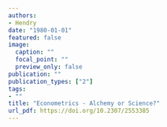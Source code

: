 ```yaml
---
authors:
- Hendry
date: "1980-01-01"
featured: false
image:
  caption: ""
  focal_point: ""
  preview_only: false
publication: ""
publication_types: ["2"]
tags:
- ""
title: "Econometrics - Alchemy or Science?"
url_pdf: https://doi.org/10.2307/2553385
---
```

